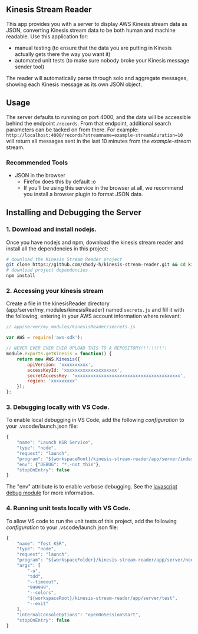 ## Kinesis Stream Reader
This app provides you with a server to display AWS Kinesis stream data as JSON, converting Kinesis stream data to be both human and machine readable. Use this application for:
- manual testing (to ensure that the data you are putting in Kinesis actually gets there the way you want it)
- automated unit tests (to make sure nobody broke your Kinesis message sender tool)

The reader will automatically parse through solo and aggregate messages, showing each Kinesis message as its own JSON object.

## Usage
The server defaults to running on port 4000, and the data will be accessible behind the endpoint `/records`. From that endpoint, additional search parameters can be tacked on from there. For example:
`http://localhost:4000/records?streamname=example-stream&duration=10`
will return all messages sent in the last 10 minutes from the *example-stream* stream.

### Recommended Tools
- JSON in the browser
    - Firefox does this by default :o
	- If you'll be using this service in the browser at all, we recommend you install a browser plugin to format JSON data.

## Installing and Debugging the Server

### 1. Download and install nodejs.

Once you have nodejs and npm, download the kinesis stream reader and install all the dependencies in this project:
```bash
# download the Kinesis Stream Reader project
git clone https://github.com/chody-h/kinesis-stream-reader.git && cd kinesis-stream-reader/app/server
# download project dependencies
npm install
```


### 2. Accessing your kinesis stream
Create a file in the kinesisReader directory (app/server/my_modules/kinesisReader) named `secrets.js` and fill it with the following, entering in your AWS account information where relevant:

```javascript
// app/server/my_modules/kinesisReader/secrets.js

var AWS = require('aws-sdk');

// NEVER EVER EVER EVER UPLOAD THIS TO A REPOSITORY!!!!!!!!!!
module.exports.getKinesis = function() {
    return new AWS.Kinesis({
        apiVersion: 'xxxxxxxxxx',
        accessKeyId: 'xxxxxxxxxxxxxxxxxxxx',
        secretAccessKey: 'xxxxxxxxxxxxxxxxxxxxxxxxxxxxxxxxxxxxxxxx',
        region: 'xxxxxxxxx'
    });
};
```


### 3. Debugging locally with VS Code.

To enable local debugging in VS Code, add the following *configuration* to your .vscode/launch.json file:

```javascript
{
    "name": "Launch KSR Service",
    "type": "node",
    "request": "launch",
    "program": "${workspaceRoot}/kinesis-stream-reader/app/server/index.js",
    "env": {"DEBUG": "*,-not_this"},
    "stopOnEntry": false
}
```
The "env" attribute is to enable verbose debugging. See the [javascript debug module](https://github.com/visionmedia/debug) for more information.

### 4. Running unit tests locally with VS Code.
To allow VS code to run the unit tests of this project, add the following *configuration* to your .vscode/launch.json file:

```javascript
{
    "name": "Test KSR",
    "type": "node",
    "request": "launch",
    "program": "${workspaceFolder}/kinesis-stream-reader/app/server/node_modules/mocha/bin/_mocha",
    "args": [
        "-u",
        "tdd",
        "--timeout",
        "999999",
        "--colors",
        "${workspaceRoot}/kinesis-stream-reader/app/server/test",
    	"--exit"
    ],
    "internalConsoleOptions": "openOnSessionStart",
    "stopOnEntry": false
}
